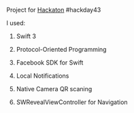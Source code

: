 Project for [Hackaton](http://penza.hackday.ru/) #hackday43

I used:

1. Swift 3

2. Protocol-Oriented Programming

3. Facebook SDK for Swift

4. Local Notifications

5. Native Camera QR scaning

6. SWRevealViewController for Navigation

